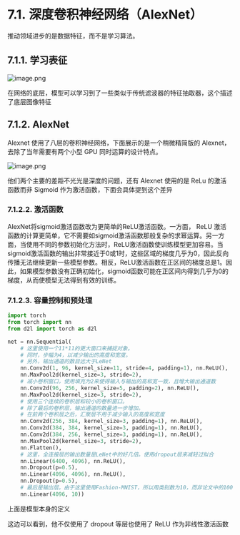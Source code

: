 
# 7.1. 深度卷积神经网络（AlexNet）

推动领域进步的是数据特征，而不是学习算法。


## 7.1.1. 学习表征

![image.png](https://gitee.com/Slexy/picture/raw/master/20250914001624730.png)


在网络的底层，模型可以学习到了一些类似于传统滤波器的特征抽取器，这个描述了底层图像特征


## 7.1.2. AlexNet

Alexnet 使用了八层的卷积神经网络，下面展示的是一个稍微精简版的 Alexnet，去除了当年需要有两个小型 GPU 同时运算的设计特点。

![image.png](https://gitee.com/Slexy/picture/raw/master/20250914003801577.png)


他们两个主要的差距不光光是深度的问题，还有 Alexnet 使用的是 ReLu 的激活函数而非 Sigmoid 作为激活函数，下面会具体提到这个差异

### 7.1.2.2. 激活函数

AlexNet将sigmoid激活函数改为更简单的ReLU激活函数。一方面， ReLU 激活函数的计算更简单，它不需要如sigmoid激活函数那般复杂的求幂运算。另一方面，当使用不同的参数初始化方法时，ReLU激活函数使训练模型更加容易。当sigmoid激活函数的输出非常接近于0或1时，这些区域的梯度几乎为0，因此反向传播无法继续更新一些模型参数。相反，ReLU激活函数在正区间的梯度总是1。因此，如果模型参数没有正确初始化，sigmoid函数可能在正区间内得到几乎为0的梯度，从而使模型无法得到有效的训练。


### 7.1.2.3. 容量控制和预处理
~~~python
import torch
from torch import nn
from d2l import torch as d2l

net = nn.Sequential(
    # 这里使用一个11*11的更大窗口来捕捉对象。
    # 同时，步幅为4，以减少输出的高度和宽度。
    # 另外，输出通道的数目远大于LeNet
    nn.Conv2d(1, 96, kernel_size=11, stride=4, padding=1), nn.ReLU(),
    nn.MaxPool2d(kernel_size=3, stride=2),
    # 减小卷积窗口，使用填充为2来使得输入与输出的高和宽一致，且增大输出通道数
    nn.Conv2d(96, 256, kernel_size=5, padding=2), nn.ReLU(),
    nn.MaxPool2d(kernel_size=3, stride=2),
    # 使用三个连续的卷积层和较小的卷积窗口。
    # 除了最后的卷积层，输出通道的数量进一步增加。
    # 在前两个卷积层之后，汇聚层不用于减少输入的高度和宽度
    nn.Conv2d(256, 384, kernel_size=3, padding=1), nn.ReLU(),
    nn.Conv2d(384, 384, kernel_size=3, padding=1), nn.ReLU(),
    nn.Conv2d(384, 256, kernel_size=3, padding=1), nn.ReLU(),
    nn.MaxPool2d(kernel_size=3, stride=2),
    nn.Flatten(),
    # 这里，全连接层的输出数量是LeNet中的好几倍。使用dropout层来减轻过拟合
    nn.Linear(6400, 4096), nn.ReLU(),
    nn.Dropout(p=0.5),
    nn.Linear(4096, 4096), nn.ReLU(),
    nn.Dropout(p=0.5),
    # 最后是输出层。由于这里使用Fashion-MNIST，所以用类别数为10，而非论文中的1000
    nn.Linear(4096, 10))
~~~



上面是模型本身的定义

这边可以看到，他不仅使用了 dropout 等层也使用了 ReLU 作为非线性激活函数



